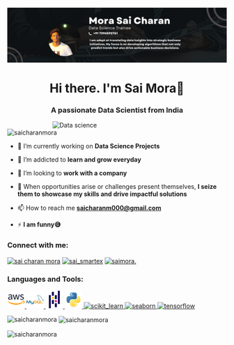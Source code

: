 ![logo](https://github.com/saicharanmora/saicharanmora/blob/main/Mora%20Sai%20Charan.png)
<h1 align="center">Hi there. I'm Sai Mora👋</h1>
<h3 align="center">A passionate Data Scientist from India</h3>

<img align="right" alt="Data science" width="400" src=https://sithcomputers.com/wp-content/uploads/2023/03/Data-Science.gif>

<p align="left"> <img src="https://komarev.com/ghpvc/?username=saicharanmora&label=Profile%20views&color=0e75b6&style=flat" alt="saicharanmora" /> </p>

- 🔭 I’m currently working on **Data Science Projects**

- 🌱 I’m addicted to **learn and grow everyday**

- 👯 I’m looking to **work with a company**

- 🤝 When opportunities arise or challenges present themselves, **I seize them to showcase my skills and drive impactful solutions**

- 📫 How to reach me **saicharanm000@gmail.com**

- ⚡ **I am funny😅**

<h3 align="left">Connect with me:</h3>
<p align="left">
<a href="https://linkedin.com/in/sai charan mora" target="blank"><img align="center" src="https://raw.githubusercontent.com/rahuldkjain/github-profile-readme-generator/master/src/images/icons/Social/linked-in-alt.svg" alt="sai charan mora" height="30" width="40" /></a>
<a href="https://instagram.com/sai_smartex" target="blank"><img align="center" src="https://raw.githubusercontent.com/rahuldkjain/github-profile-readme-generator/master/src/images/icons/Social/instagram.svg" alt="sai_smartex" height="30" width="40" /></a>
<a href="https://discord.gg/saimora." target="blank"><img align="center" src="https://raw.githubusercontent.com/rahuldkjain/github-profile-readme-generator/master/src/images/icons/Social/discord.svg" alt="saimora." height="30" width="40" /></a>
</p>

<h3 align="left">Languages and Tools:</h3>
<p align="left"> <a href="https://aws.amazon.com" target="_blank" rel="noreferrer"> <img src="https://raw.githubusercontent.com/devicons/devicon/master/icons/amazonwebservices/amazonwebservices-original-wordmark.svg" alt="aws" width="40" height="40"/> </a> <a href="https://www.mysql.com/" target="_blank" rel="noreferrer"> <img src="https://raw.githubusercontent.com/devicons/devicon/master/icons/mysql/mysql-original-wordmark.svg" alt="mysql" width="40" height="40"/> </a> <a href="https://pandas.pydata.org/" target="_blank" rel="noreferrer"> <img src="https://raw.githubusercontent.com/devicons/devicon/2ae2a900d2f041da66e950e4d48052658d850630/icons/pandas/pandas-original.svg" alt="pandas" width="40" height="40"/> </a> <a href="https://www.python.org" target="_blank" rel="noreferrer"> <img src="https://raw.githubusercontent.com/devicons/devicon/master/icons/python/python-original.svg" alt="python" width="40" height="40"/> </a> <a href="https://scikit-learn.org/" target="_blank" rel="noreferrer"> <img src="https://upload.wikimedia.org/wikipedia/commons/0/05/Scikit_learn_logo_small.svg" alt="scikit_learn" width="40" height="40"/> </a> <a href="https://seaborn.pydata.org/" target="_blank" rel="noreferrer"> <img src="https://seaborn.pydata.org/_images/logo-mark-lightbg.svg" alt="seaborn" width="40" height="40"/> </a> <a href="https://www.tensorflow.org" target="_blank" rel="noreferrer"> <img src="https://www.vectorlogo.zone/logos/tensorflow/tensorflow-icon.svg" alt="tensorflow" width="40" height="40"/> </a> </p>

<p><img align="left" src="https://github-readme-stats.vercel.app/api/top-langs?username=saicharanmora&show_icons=true&locale=en&layout=compact" alt="saicharanmora" /></p>

<p>&nbsp;<img align="center" src="https://github-readme-stats.vercel.app/api?username=saicharanmora&show_icons=true&locale=en" alt="saicharanmora" /></p>

<p><img align="center" src="https://github-readme-streak-stats.herokuapp.com/?user=saicharanmora&" alt="saicharanmora" /></p>
